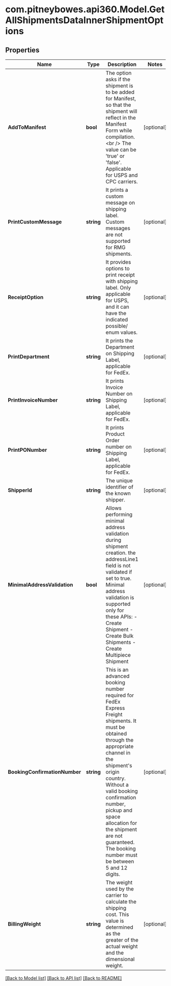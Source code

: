 # com.pitneybowes.api360.Model.GetAllShipmentsDataInnerShipmentOptions

## Properties

Name | Type | Description | Notes
------------ | ------------- | ------------- | -------------
**AddToManifest** | **bool** | The option asks if the shipment is to be added for Manifest, so that the shipment will reflect in the Manifest Form while compilation.&lt;br /&gt; The value can be &#39;true&#39; or &#39;false&#39;. Applicable for USPS and CPC carriers. | [optional] 
**PrintCustomMessage** | **string** | It prints a custom message on shipping label. Custom messages are not supported for RMG shipments. | [optional] 
**ReceiptOption** | **string** | It provides options to print receipt with shipping label. Only applicable for USPS, and it can have the indicated possible/ enum values. | [optional] 
**PrintDepartment** | **string** | It prints the Department on Shipping Label, applicable for FedEx. | [optional] 
**PrintInvoiceNumber** | **string** | It prints Invoice Number on Shipping Label, applicable for FedEx. | [optional] 
**PrintPONumber** | **string** | It prints Product Order number on Shipping Label, applicable for FedEx. | [optional] 
**ShipperId** | **string** | The unique identifier of the known shipper. | [optional] 
**MinimalAddressValidation** | **bool** | Allows performing minimal address validation during shipment creation. the addressLine1 field is not validated if set to true. Minimal address validation is supported only for these APIs:    - Create Shipment    - Create Bulk Shipments    - Create Multipiece Shipment  | [optional] 
**BookingConfirmationNumber** | **string** | This is an advanced booking number required for FedEx Express Freight shipments. It must be obtained through the appropriate channel in the shipment&#39;s origin country. Without a valid booking confirmation number, pickup and space allocation for the shipment are not guaranteed. The booking number must be between 5 and 12 digits.  | [optional] 
**BillingWeight** | **string** | The weight used by the carrier to calculate the shipping cost. This value is determined as the greater of the actual weight and the dimensional weight.  | [optional] 

[[Back to Model list]](../../README.md#documentation-for-models) [[Back to API list]](../../README.md#documentation-for-api-endpoints) [[Back to README]](../../README.md)

